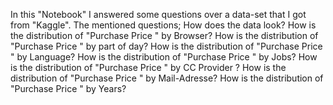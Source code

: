 In this "Notebook" I answered some questions over a data-set that I got from "Kaggle".  The mentioned questions;
How does the data look?
How is the distribution of "Purchase Price " by Browser?
How is the distribution of "Purchase Price " by part of day?
How is the distribution of "Purchase Price " by Language?
How is the distribution of "Purchase Price " by Jobs?
How is the distribution of "Purchase Price " by CC Provider ?
How is the distribution of "Purchase Price " by Mail-Adresse?
How is the distribution of "Purchase Price " by Years?
